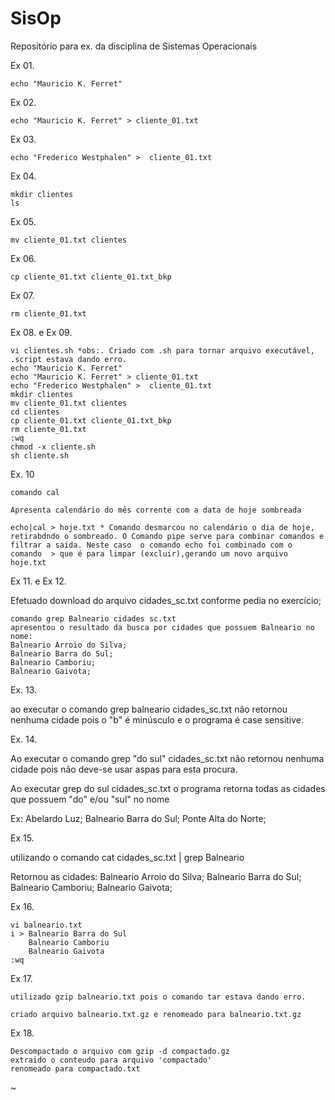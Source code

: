 # SisOp
Repositório para ex. da disciplina de Sistemas Operacionais

Ex 01. 

```
echo "Mauricio K. Ferret"
```
Ex 02.

```
echo "Mauricio K. Ferret" > cliente_01.txt
```
Ex 03.

```
echo "Frederico Westphalen" >  cliente_01.txt
```
Ex 04.

```
mkdir clientes
ls
```
Ex 05.

```
mv cliente_01.txt clientes
```
Ex 06.

```
cp cliente_01.txt cliente_01.txt_bkp
```
Ex 07.

```
rm cliente_01.txt
```
Ex 08. e Ex 09.
```
vi clientes.sh *obs:. Criado com .sh para tornar arquivo executável, .script estava dando erro.
echo "Mauricio K. Ferret"
echo "Mauricio K. Ferret" > cliente_01.txt
echo "Frederico Westphalen" >  cliente_01.txt
mkdir clientes
mv cliente_01.txt clientes
cd clientes
cp cliente_01.txt cliente_01.txt_bkp
rm cliente_01.txt
:wq
chmod -x cliente.sh
sh cliente.sh
````
Ex. 10

```
comando cal
 
Apresenta calendário do mês corrente com a data de hoje sombreada 

echo|cal > hoje.txt * Comando desmarcou no calendário o dia de hoje, retirabdndo o sombreado. O Comando pipe serve para combinar comandos e filtrar a saída. Neste caso  o comando echo foi combinado com o comando  > que é para limpar (excluir),gerando um novo arquivo hoje.txt 
```

Ex 11. e Ex 12.

Efetuado download do arquivo cidades_sc.txt conforme pedia no exercício;
``` 
comando grep Balneario cidades sc.txt
apresentou o resultado da busca por cidades que possuem Balneario no nome:
Balneario Arroio do Silva;
Balneario Barra do Sul;
Balneario Camboriu;
Balneario Gaivota;
```
Ex. 13.

ao executar o comando grep balneario cidades_sc.txt não retornou nenhuma cidade pois o "b" é minúsculo e o programa é case sensitive.

Ex. 14.

Ao executar o comando grep "do sul" cidades_sc.txt não retornou nenhuma cidade pois não deve-se usar aspas para esta procura.

Ao executar grep do sul cidades_sc.txt o programa retorna todas as cidades que possuem "do" e/ou "sul" no nome

Ex: Abelardo Luz;
    Balneario Barra do Sul;
    Ponte Alta do Norte;
  
Ex 15.

utilizando o comando cat cidades_sc.txt | grep Balneario

Retornou as cidades:
Balneario Arroio do Silva;
Balneario Barra do Sul;
Balneario Camboriu;
Balneario Gaivota;

Ex 16.

```
vi balneario.txt
i > Balneario Barra do Sul
    Balneario Camboriu
    Balneario Gaivota
:wq
```
Ex 17. 

```
utilizado gzip balneario.txt pois o comando tar estava dando erro. 

criado arquivo balneario.txt.gz e renomeado para balneario.txt.gz

```

Ex 18.

```
Descompactado o arquivo com gzip -d compactado.gz
extraido o conteudo para arquivo 'compactado'
renomeado para compactado.txt
```


~





    










